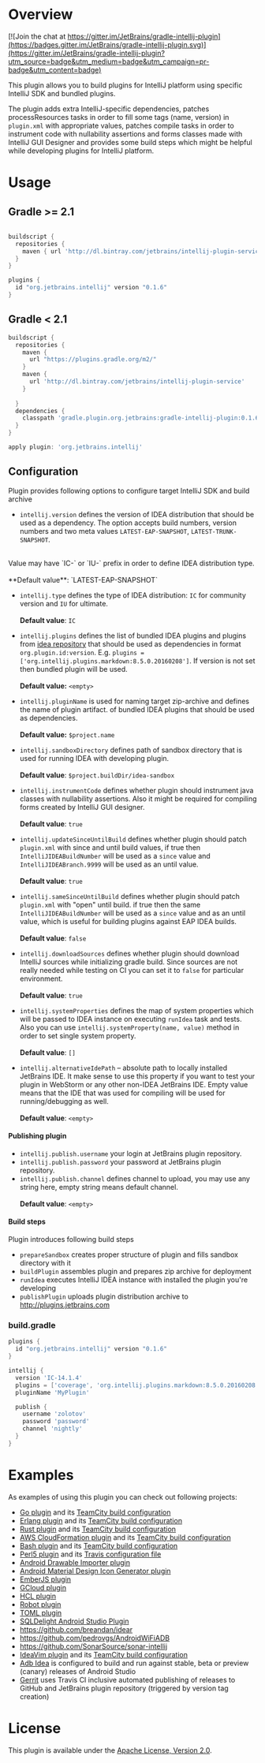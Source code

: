 # Overview

[![Join the chat at https://gitter.im/JetBrains/gradle-intellij-plugin](https://badges.gitter.im/JetBrains/gradle-intellij-plugin.svg)](https://gitter.im/JetBrains/gradle-intellij-plugin?utm_source=badge&utm_medium=badge&utm_campaign=pr-badge&utm_content=badge)

This plugin allows you to build plugins for IntelliJ platform using specific IntelliJ SDK and bundled plugins.

The plugin adds extra IntelliJ-specific dependencies, patches processResources tasks in order to fill some tags 
(name, version) in `plugin.xml` with appropriate values, patches compile tasks in order to instrument code with 
nullability assertions and forms classes made with IntelliJ GUI Designer and provides some build steps which might be
helpful while developing plugins for IntelliJ platform.

# Usage

## Gradle >= 2.1

```groovy

buildscript {
  repositories {
    maven { url 'http://dl.bintray.com/jetbrains/intellij-plugin-service' }
  }
}

plugins {
  id "org.jetbrains.intellij" version "0.1.6"
}
```

## Gradle < 2.1

```groovy
buildscript {
  repositories {
    maven {
      url "https://plugins.gradle.org/m2/"
    }
    maven { 
      url 'http://dl.bintray.com/jetbrains/intellij-plugin-service' 
    }
    
  }
  dependencies {
    classpath 'gradle.plugin.org.jetbrains:gradle-intellij-plugin:0.1.6'
  }
}

apply plugin: 'org.jetbrains.intellij'
```

## Configuration

Plugin provides following options to configure target IntelliJ SDK and build archive

- `intellij.version` defines the version of IDEA distribution that should be used as a dependency. 
The option accepts build numbers, version numbers and two meta values `LATEST-EAP-SNAPSHOT`, `LATEST-TRUNK-SNAPSHOT`.
<br/>
Value may have `IC-` or `IU-` prefix in order to define IDEA distribution type. 
<br/><br/> 
**Default value**: `LATEST-EAP-SNAPSHOT`

- `intellij.type` defines the type of IDEA distribution: `IC` for community version and `IU` for ultimate.<br/><br/> 
**Default value**: `IC`

- `intellij.plugins` defines the list of bundled IDEA plugins and plugins from [idea repository](https://plugins.jetbrains.com/) 
that should be used as dependencies in format `org.plugin.id:version`. E.g. `plugins = ['org.intellij.plugins.markdown:8.5.0.20160208']`.
If version is not set then bundled plugin will be used.<br/><br/> 
**Default value:** `<empty>`

- `intellij.pluginName` is used for naming target zip-archive and defines the name of plugin artifact. 
of bundled IDEA plugins that should be used as dependencies.<br/><br/>
**Default value:** `$project.name`

- `intellij.sandboxDirectory` defines path of sandbox directory that is used for running IDEA with developing plugin.<br/><br/>
**Default value**: `$project.buildDir/idea-sandbox`

- `intellij.instrumentCode` defines whether plugin should instrument java classes with nullability assertions. 
Also it might be required for compiling forms created by IntelliJ GUI designer.<br/><br/>
**Default value**: `true`

- `intellij.updateSinceUntilBuild` defines whether plugin should patch `plugin.xml` with since and until build values, 
if true then `IntelliJIDEABuildNumber` will be used as a `since` value and `IntelliJIDEABranch.9999` will be used as an until value.<br/><br/>
**Default value**: `true`

- `intellij.sameSinceUntilBuild` defines whether plugin should patch `plugin.xml` with "open" until build. 
if true then the same `IntelliJIDEABuildNumber` will be used as a `since` value and as an until value, 
which is useful for building plugins against EAP IDEA builds.<br/><br/>
**Default value**: `false`

- `intellij.downloadSources` defines whether plugin should download IntelliJ sources while 
initializing gradle build. Since sources are not really needed while testing on CI you can set
it to `false` for particular environment.<br/><br/>
**Default value**: `true`

- `intellij.systemProperties` defines the map of system properties which will be passed to IDEA instance on
executing `runIdea` task and tests.<br/>
Also you can use `intellij.systemProperty(name, value)` method in order to set single system property.
<br/><br/>
**Default value**: `[]`

- `intellij.alternativeIdePath` – absolute path to locally installed JetBrains IDE.
It make sense to use this property if you want to test your plugin in WebStorm or any other non-IDEA JetBrains IDE.
Empty value means that the IDE that was used for compiling will be used for running/debugging as well.<br/><br/>
**Default value**: `<empty>`

#### Publishing plugin

- `intellij.publish.username` your login at JetBrains plugin repository.
- `intellij.publish.password` your password at JetBrains plugin repository.
- `intellij.publish.channel` defines channel to upload, you may use any string here, empty string means default channel.
<br/><br/>
**Default value**: `<empty>`

#### Build steps

Plugin introduces following build steps

- `prepareSandbox` creates proper structure of plugin and fills sandbox directory with it
- `buildPlugin` assembles plugin and prepares zip archive for deployment
- `runIdea` executes IntelliJ IDEA instance with installed the plugin you're developing 
- `publishPlugin` uploads plugin distribution archive to http://plugins.jetbrains.com 

### build.gradle
```groovy
plugins {
  id "org.jetbrains.intellij" version "0.1.6"
}

intellij {
  version 'IC-14.1.4'
  plugins = ['coverage', 'org.intellij.plugins.markdown:8.5.0.20160208']
  pluginName 'MyPlugin'

  publish {
    username 'zolotov'
    password 'password'
    channel 'nightly'
  } 
}

```

# Examples

As examples of using this plugin you can check out following projects:

- [Go plugin](https://github.com/go-lang-plugin-org/go-lang-idea-plugin) and its [TeamCity build configuration](https://teamcity.jetbrains.com/project.html?projectId=IntellijIdeaPlugins_Go&tab=projectOverview)
- [Erlang plugin](https://github.com/ignatov/intellij-erlang) and its [TeamCity build configuration](https://teamcity.jetbrains.com/project.html?projectId=IntellijIdeaPlugins_Erlang&tab=projectOverview)
- [Rust plugin](https://github.com/intellij-rust/intellij-rust) and its [TeamCity build configuration](https://teamcity.jetbrains.com/project.html?projectId=IntellijIdeaPlugins_Rust&tab=projectOverview)
- [AWS CloudFormation plugin](https://github.com/shalupov/idea-cloudformation) and its [TeamCity build configuration](https://teamcity.jetbrains.com/project.html?projectId=IdeaAwsCloudFormation&tab=projectOverview)
- [Bash plugin](https://github.com/jansorg/BashSupport) and its [TeamCity build configuration](https://teamcity.jetbrains.com/project.html?projectId=IntellijIdeaPlugins_BashSupport&tab=projectOverview)
- [Perl5 plugin](https://github.com/hurricup/Perl5-IDEA) and its [Travis configuration file](https://github.com/hurricup/Perl5-IDEA/blob/master/.travis.yml)
- [Android Drawable Importer plugin](https://github.com/winterDroid/android-drawable-importer-intellij-plugin)
- [Android Material Design Icon Generator plugin](https://github.com/konifar/android-material-design-icon-generator-plugin)
- [EmberJS plugin](https://github.com/Turbo87/intellij-emberjs)
- [GCloud plugin](https://github.com/GoogleCloudPlatform/gcloud-intellij)
- [HCL plugin](https://github.com/VladRassokhin/intellij-hcl)
- [Robot plugin](https://github.com/AmailP/robot-plugin)
- [TOML plugin](https://github.com/stuartcarnie/toml-plugin)
- [SQLDelight Android Studio Plugin](https://github.com/square/sqldelight/tree/master/sqldelight-studio-plugin)
- https://github.com/breandan/idear
- https://github.com/pedrovgs/AndroidWiFiADB
- https://github.com/SonarSource/sonar-intellij
- [IdeaVim plugin](https://github.com/JetBrains/ideavim) and its [TeamCity build configuration](https://teamcity.jetbrains.com/project.html?projectId=IdeaVim&guest=1)
- [Adb Idea](https://github.com/pbreault/adb-idea) is configured to build and run against stable, beta or preview (canary) releases of Android Studio
- [Gerrit](https://github.com/uwolfer/gerrit-intellij-plugin) uses Travis CI inclusive automated publishing of releases to GitHub and JetBrains plugin repository (triggered by version tag creation)

# License
This plugin is available under the [Apache License, Version 2.0](http://www.apache.org/licenses/LICENSE-2.0).
